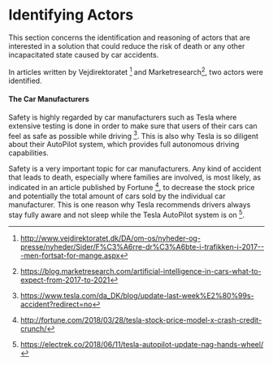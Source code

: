 # Identifying Actors

This section concerns the identification and reasoning of actors that are interested in a solution that could reduce the risk of death or any other incapacitated state caused by car accidents.

In articles written by Vejdirektoratet [^vejdirektoratet] and Marketresearch[^marketresearch], two actors were identified.

#### The Car Manufacturers

Safety is highly regarded by car manufacturers such as Tesla where extensive testing is done in order to make sure that users of their cars can feel as safe as possible while driving [^tesla_safety_measures]. This is also why Tesla is so diligent about their AutoPilot system, which provides full autonomous driving capabilities. 

Safety is a very important topic for car manufacturers. Any kind of accident that leads to death, especially where families are involved, is most likely, as indicated in an article published by Fortune [^tesla_stock_price_decrease], to decrease the stock price and potentially the total amount of cars sold by the individual car manufacturer. This is one reason why Tesla recommends drivers always stay fully aware and not sleep while the Tesla AutoPilot system is on [^tesla_hands_on].

<!--Safty assisting technology is now mature enough to be used in commercial cars, without compromising safty. -->

[^vejdirektoratet]: http://www.vejdirektoratet.dk/DA/om-os/nyheder-og-presse/nyheder/Sider/F%C3%A6rre-dr%C3%A6bte-i-trafikken-i-2017---men-fortsat-for-mange.aspx

[^marketresearch]: https://blog.marketresearch.com/artificial-intelligence-in-cars-what-to-expect-from-2017-to-2021

[^tesla_hands_on]: https://electrek.co/2018/06/11/tesla-autopilot-update-nag-hands-wheel/

[^tesla_safety_measures]: https://www.tesla.com/da_DK/blog/update-last-week%E2%80%99s-accident?redirect=no

[^tesla_stock_price_decrease]: http://fortune.com/2018/03/28/tesla-stock-price-model-x-crash-credit-crunch/
